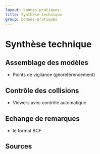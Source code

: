 ```yaml
---
layout: bonnes-pratiques
title: Synthèse technique
group: bonnes-pratiques
---
```


# Synthèse technique

## Assemblage des modèles

* Points de vigilance (géoréférencement)

## Contrôle des collisions

* Viewers avec contrôle automatique

## Echange de remarques

* le format BCF

## Sources
